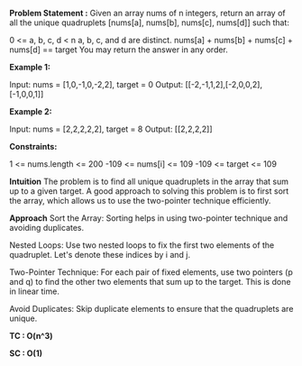 **Problem Statement :**
Given an array nums of n integers, return an array of all the unique quadruplets [nums[a], nums[b], nums[c], nums[d]] such that:

0 <= a, b, c, d < n
a, b, c, and d are distinct.
nums[a] + nums[b] + nums[c] + nums[d] == target
You may return the answer in any order.

 

**Example 1:**

Input: nums = [1,0,-1,0,-2,2], target = 0
Output: [[-2,-1,1,2],[-2,0,0,2],[-1,0,0,1]]

**Example 2:**

Input: nums = [2,2,2,2,2], target = 8
Output: [[2,2,2,2]]
 

**Constraints:**

1 <= nums.length <= 200
-109 <= nums[i] <= 109
-109 <= target <= 109








**Intuition**
The problem is to find all unique quadruplets in the array that sum up to a given target. A good approach to solving this problem is to first sort the array, which allows us to use the two-pointer technique efficiently.

**Approach**
Sort the Array: Sorting helps in using two-pointer technique and avoiding duplicates.

Nested Loops: Use two nested loops to fix the first two elements of the quadruplet. Let's denote these indices by i and j.

Two-Pointer Technique: For each pair of fixed elements, use two pointers (p and q) to find the other two elements that sum up to the target. This is done in linear time.

Avoid Duplicates: Skip duplicate elements to ensure that the quadruplets are unique.

**TC : O(n^3)**

**SC : O(1)**
